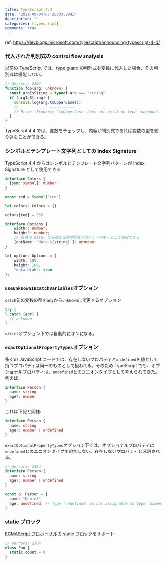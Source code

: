 ```yaml
---
title: TypeScript 4.4
date: "2021-09-04T07:26:03.284Z"
description: ""
categories: [typescript]
comments: true
---
```


ref: https://devblogs.microsoft.com/typescript/announcing-typescript-4-4/

### 代入された判別式の control flow analysis

以前の TypeScript では、type guard の判別式を変数に代入した場合、その判別式は機能しない。

```ts twoslash
// @errors: 2304
function foo(arg: unknown) {
  const argIsString = typeof arg === "string"
  if (argIsString) {
    console.log(arg.toUpperCase())
    //              ~~~~~~~~~~~
    // Error! Property 'toUpperCase' does not exist on type 'unknown'.
  }
}
```

TypeScript 4.4 では、変数をチェックし、内容が判別式であれば変数の型を絞り込むことができる。

### シンボルとテンプレート文字列としての Index Signature

TypeScript 4.4 からはシンボルとテンプレート文字列パターンが Index Signature として使用できる

```ts twoslash
interface Colors {
  [sym: symbol]: number
}

const red = Symbol("red")

let colors: Colors = {}

colors[red] = 255
```

```ts twoslash
interface Options {
    width?: number;
    height?: number;
    // 任意の`data-`から始まる文字列をプロパティのキーとして使用できる
    [optName: `data-${string}`]: unknown;
}

let option: Options = {
    width: 100,
    height: 100,
    "data-blah": true
};
```

### `useUnknownInCatchVariables`オプション

`catch`句の変数の型を`any`から`unknown`に変更するオプション

```ts twoslash
try {
} catch (err) {
  // unknown
}
```

`strict`オプション下では自動的にオンになる。

### `exactOptionalPropertyTypes`オプション

多くの JavaScript コードでは、存在しないプロパティと`undefined`を値として持つプロパティは同一のものとして扱われる。そのため TypeScript でも、オプショナルプロパティは、`undefined`とのユニオンタイプとして考えられてきた。例えば、

```ts twoslash
interface Person {
  name: string
  age?: number
}
```

これは下記と同様:

```ts twoslash
interface Person {
  name: string
  age?: number | undefined
}
```

`exactOptionalPropertyTypes`オプション下では、オプショナルプロパティは`undefined`とのユニオンタイプを追加しない。存在しないプロパティと区別される。

```ts twoslash
// @errors: 2304
interface Person {
  name: string
  age?: number | undefined
}

const p: Person = {
  name: "Daniel",
  age: undefined, // Type 'undefined' is not assignable to type 'number'.(2322)
}
```

### static ブロック

[ECMAScript プロポーザル](https://github.com/tc39/proposal-class-static-block#ecmascript-class-static-initialization-blocks)の static ブロックをサポート:

```ts twoslash
// @errors: 2304
class Foo {
  static count = 0
}
```
